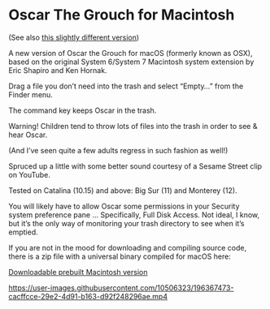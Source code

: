 # Oscar The Grouch for Macintosh

(See also [this slightly different version](https://github.com/charlierobin/oscar-the-grouch-version-2))

A new version of Oscar the Grouch for macOS (formerly known as OSX), based on the original System 6/System 7 Macintosh system extension by Eric Shapiro and Ken Hornak.

Drag a file you don’t need into the trash and select “Empty…” from the Finder menu.

The command key keeps Oscar in the trash.

Warning! Children tend to throw lots of files into the trash in order to see & hear Oscar.

(And I’ve seen quite a few adults regress in such fashion as well!)

Spruced up a little with some better sound courtesy of a Sesame Street clip on YouTube.

Tested on Catalina (10.15) and above: Big Sur (11) and Monterey (12).

You will likely have to allow Oscar some permissions in your Security system preference pane ... Specifically, Full Disk Access. Not ideal, I know, but it’s the only way of monitoring  your trash directory to see when it’s emptied.

If you are not in the mood for downloading and compiling source code, there is a zip file with a universal binary compiled for macOS here:

[Downloadable prebuilt Macintosh version](https://github.com/charlierobin/oscar-the-grouch-version-1/releases/download/v1.0.0/Oscar-the-Grouch.zip)

https://user-images.githubusercontent.com/10506323/196367473-cacffcce-29e2-4d91-b163-d92f248296ae.mp4

